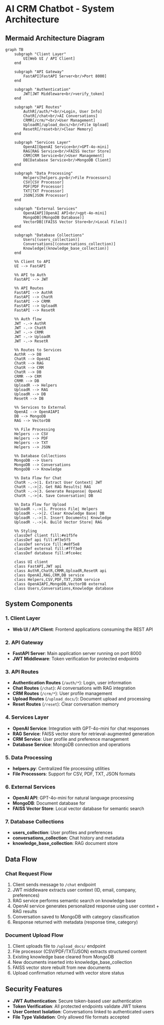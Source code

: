 # AI CRM Chatbot - System Architecture

## Mermaid Architecture Diagram

```mermaid
graph TB
    subgraph "Client Layer"
        UI[Web UI / API Client]
    end
    
    subgraph "API Gateway"
        FastAPI[FastAPI Server<br/>Port 8000]
    end
    
    subgraph "Authentication"
        JWT[JWT Middleware<br/>verify_token]
    end
    
    subgraph "API Routes"
        AuthR[/auth/*<br/>Login, User Info]
        ChatR[/chat<br/>AI Conversations]
        CRMR[/crm/*<br/>User Management]
        UploadR[/upload_docs/<br/>File Upload]
        ResetR[/reset<br/>Clear Memory]
    end
    
    subgraph "Services Layer"
        OpenAI[OpenAI Service<br/>GPT-4o-mini]
        RAG[RAG Service<br/>FAISS Vector Store]
        CRM[CRM Service<br/>User Management]
        DB[Database Service<br/>MongoDB Client]
    end
    
    subgraph "Data Processing"
        Helpers[helpers.py<br/>File Processors]
        CSV[CSV Processor]
        PDF[PDF Processor]
        TXT[TXT Processor]
        JSON[JSON Processor]
    end
    
    subgraph "External Services"
        OpenAIAPI[OpenAI API<br/>gpt-4o-mini]
        MongoDB[(MongoDB Database)]
        VectorDB[(FAISS Vector Store<br/>Local Files)]
    end
    
    subgraph "Database Collections"
        Users[(users_collection)]
        Conversations[(conversations_collection)]
        Knowledge[(knowledge_base_collection)]
    end
    
    %% Client to API
    UI --> FastAPI
    
    %% API to Auth
    FastAPI --> JWT
    
    %% API Routes
    FastAPI --> AuthR
    FastAPI --> ChatR
    FastAPI --> CRMR
    FastAPI --> UploadR
    FastAPI --> ResetR
    
    %% Auth flow
    JWT -.-> AuthR
    JWT -.-> ChatR
    JWT -.-> CRMR
    JWT -.-> UploadR
    JWT -.-> ResetR
    
    %% Routes to Services
    AuthR --> DB
    ChatR --> OpenAI
    ChatR --> RAG
    ChatR --> CRM
    ChatR --> DB
    CRMR --> CRM
    CRMR --> DB
    UploadR --> Helpers
    UploadR --> RAG
    UploadR --> DB
    ResetR --> DB
    
    %% Services to External
    OpenAI --> OpenAIAPI
    DB --> MongoDB
    RAG --> VectorDB
    
    %% File Processing
    Helpers --> CSV
    Helpers --> PDF
    Helpers --> TXT
    Helpers --> JSON
    
    %% Database Collections
    MongoDB --> Users
    MongoDB --> Conversations
    MongoDB --> Knowledge
    
    %% Data Flow for Chat
    ChatR -.->|1. Extract User Context| JWT
    ChatR -.->|2. Get RAG Results| RAG
    ChatR -.->|3. Generate Response| OpenAI
    ChatR -.->|4. Save Conversation| DB
    
    %% Data Flow for Upload
    UploadR -.->|1. Process File| Helpers
    UploadR -.->|2. Clear Knowledge Base| DB
    UploadR -.->|3. Insert Documents| Knowledge
    UploadR -.->|4. Build Vector Store| RAG
    
    %% Styling
    classDef client fill:#e1f5fe
    classDef api fill:#f3e5f5
    classDef service fill:#e8f5e8
    classDef external fill:#fff3e0
    classDef database fill:#fce4ec
    
    class UI client
    class FastAPI,JWT api
    class AuthR,ChatR,CRMR,UploadR,ResetR api
    class OpenAI,RAG,CRM,DB service
    class Helpers,CSV,PDF,TXT,JSON service
    class OpenAIAPI,MongoDB,VectorDB external
    class Users,Conversations,Knowledge database
```

## System Components

### 1. Client Layer
- **Web UI / API Client**: Frontend applications consuming the REST API

### 2. API Gateway
- **FastAPI Server**: Main application server running on port 8000
- **JWT Middleware**: Token verification for protected endpoints

### 3. API Routes
- **Authentication Routes** (`/auth/*`): Login, user information
- **Chat Routes** (`/chat`): AI conversations with RAG integration
- **CRM Routes** (`/crm/*`): User profile management
- **Upload Routes** (`/upload_docs/`): Document upload and processing
- **Reset Routes** (`/reset`): Clear conversation memory

### 4. Services Layer
- **OpenAI Service**: Integration with GPT-4o-mini for chat responses
- **RAG Service**: FAISS vector store for retrieval-augmented generation
- **CRM Service**: User profile and preference management
- **Database Service**: MongoDB connection and operations

### 5. Data Processing
- **helpers.py**: Centralized file processing utilities
- **File Processors**: Support for CSV, PDF, TXT, JSON formats

### 6. External Services
- **OpenAI API**: GPT-4o-mini for natural language processing
- **MongoDB**: Document database for 
- **FAISS Vector Store**: Local vector database for semantic search

### 7. Database Collections
- **users_collection**: User profiles and preferences
- **conversations_collection**: Chat history and metadata
- **knowledge_base_collection**: RAG document store

## Data Flow

### Chat Request Flow
1. Client sends message to `/chat` endpoint
2. JWT middleware extracts user context (ID, email, company, preferences)
3. RAG service performs semantic search on knowledge base
4. OpenAI service generates personalized response using user context + RAG results
5. Conversation saved to MongoDB with category classification
6. Response returned with metadata (response time, category)

### Document Upload Flow
1. Client uploads file to `/upload_docs/` endpoint
2. File processor (CSV/PDF/TXT/JSON) extracts structured content
3. Existing knowledge base cleared from MongoDB
4. New documents inserted into knowledge_base_collection
5. FAISS vector store rebuilt from new documents
6. Upload confirmation returned with vector store status

## Security Features
- **JWT Authentication**: Secure token-based user authentication
- **Token Verification**: All protected endpoints validate JWT tokens
- **User Context Isolation**: Conversations linked to authenticated users
- **File Type Validation**: Only allowed file formats accepted

